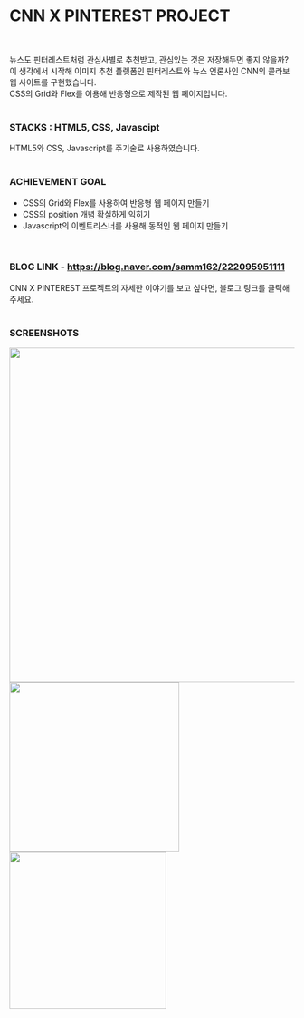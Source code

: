 # CNN X PINTEREST PROJECT
<br>
   
뉴스도 핀터레스트처럼 관심사별로 추천받고, 관심있는 것은 저장해두면 좋지 않을까?  
이 생각에서 시작해 이미지 추천 플랫폼인 핀터레스트와 뉴스 언론사인 CNN의 콜라보 웹 사이트를 구현했습니다.  
CSS의 Grid와 Flex를 이용해 반응형으로 제작된 웹 페이지입니다.
<br>
<br>
  
### STACKS : HTML5, CSS, Javascipt
  
HTML5와 CSS, Javascript를 주기술로 사용하였습니다.
<br>
<br>  
  
### ACHIEVEMENT GOAL
  
- CSS의 Grid와 Flex를 사용하여 반응형 웹 페이지 만들기  
- CSS의 position 개념 확실하게 익히기  
- Javascript의 이벤트리스너를 사용해 동적인 웹 페이지 만들기  
<br>

### BLOG LINK - https://blog.naver.com/samm162/222095951111
  
CNN X PINTEREST 프로젝트의 자세한 이야기를 보고 싶다면, 블로그 링크를 클릭해 주세요. 
<br>
<br>

### SCREENSHOTS
  
<div>
<img src="https://user-images.githubusercontent.com/67185299/100909685-61b60600-3510-11eb-82fb-c70be0e557e5.png" width="590"></img>
</div>

<div>
<img src="https://user-images.githubusercontent.com/67185299/100909698-64b0f680-3510-11eb-92af-18037475b691.png" width="300"></img>
<img src="https://user-images.githubusercontent.com/67185299/100909712-68447d80-3510-11eb-93c1-36cfca1154da.png" width="277"></img>
</div>
  


